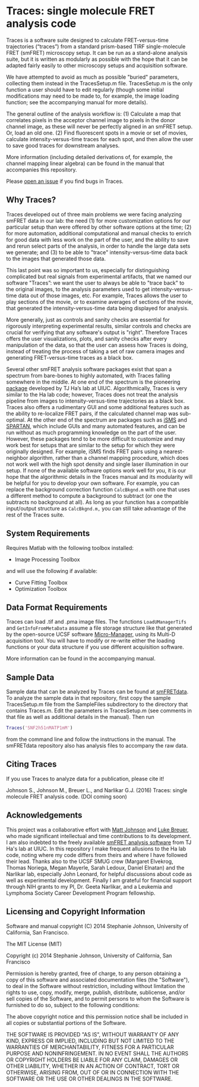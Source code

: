 # Traces: single molecule FRET analysis code

Traces is a software suite designed to calculate FRET-versus-time trajectories (“traces”) from a standard prism-based TIRF single-molecule FRET (smFRET) microscopy setup. It can be run as a stand-alone analysis suite, but it is written as modularly as possible with the hope that it can be adapted fairly easily to other microscopy setups and acquisition software.  

We have attempted to avoid as much as possible "buried" parameters, collecting them instead in the TracesSetup.m file.  TracesSetup.m is the only function a user should have to edit regularly (though some initial modifications may need to be made to, for example, the image loading function; see the accompanying manual for more details).

The general outline of the analysis workflow is: (1) Calculate a map that correlates pixels in the acceptor channel image to pixels in the donor channel image, as these will never be perfectly aligned in an smFRET setup. Or, load an old one. (2) Find fluorescent spots in a movie or set of movies, calculate intensity-versus-time traces for each spot, and then allow the user to save good traces for downstream analyses.

More information (including detailed derivations of, for example, the channel mapping linear algebra) can be found in the manual that accompanies this repository.

Please [open an issue](http://www.youtube.com/watch?v=TJlYiMp8FuY) if you find bugs in Traces. 

## Why Traces?

Traces developed out of three main problems we were facing analyzing smFRET data in our lab: the need (1) for more customization options for our particular setup than were offered by other software options at the time; (2) for more automation, additional computational and manual checks to enrich for good data with less work on the part of the user, and the ability to save and rerun select parts of the analysis, in order to handle the large data sets we generate; and (3) to be able to "trace" intensity-versus-time data back to the images that generated those data. 

This last point was so important to us, especially for distinguishing complicated but real signals from experimental artifacts, that we named our software "Traces”: we want the user to always be able to "trace back" to the original images, to the analysis parameters used to get intensity-versus-time data out of those images, etc. For example, Traces allows the user to play sections of the movie, or to examine averages of sections of the movie, that generated the intensity-versus-time data being displayed for analysis.

More generally, just as controls and sanity checks are essential for rigorously interpreting experimental results, similar controls and checks are crucial for verifying that any software's output is "right". Therefore Traces offers the user visualizations, plots, and sanity checks after every manipulation of the data, so that the user can assess how Traces is doing, instead of treating the process of taking a set of raw camera images and generating FRET-versus-time traces as a black box.

Several other smFRET analysis software packages exist that span a spectrum from bare-bones to highly automated, with Traces falling somewhere in the middle. At one end of the spectrum is the pioneering [package](http://cplc.illinois.edu/software/) developed by TJ Ha’s lab at UIUC. Algorithmically, Traces is very similar to the Ha lab code; however, Traces does not treat the analysis pipeline from images to intensity-versus-time trajectories as a black box. Traces also offers a rudimentary GUI and some additional features such as the ability to re-localize FRET pairs, if the calculated channel map was sub-optimal. At the other end of the spectrum are packages such as [iSMS](http://isms.au.dk/) and [SPARTAN](http://www.scottcblanchardlab.com/#!software/i7met), which include GUIs and many automated features, and can be run without as much programming knowledge on the part of the user. However, these packages tend to be more difficult to customize and may work best for setups that are similar to the setup for which they were originally designed. For example, iSMS finds FRET pairs using a nearest-neighbor algorithm, rather than a channel mapping procedure, which does not work well with the high spot density and single laser illumination in our setup. If none of the available software options work well for you, it is our hope that the algorithmic details in the Traces manual and its modularity will be helpful for you to develop your own software. For example, you can replace the background correction function `CalcBkgnd.m` with one that uses a different method to compute a background to subtract (or one the subtracts no background at all). As long as your function has a compatible input/output structure as `CalcBkgnd.m,` you can still take advantage of the rest of the Traces suite.

## System Requirements

Requires Matlab with the following toolbox installed:
* Image Processing Toolbox

and will use the following if available:
* Curve Fitting Toolbox
* Optimization Toolbox

## Data Format Requirements

Traces can load .tif and .pma image files. The functions `LoadUManagerTifs` and `GetInfoFromMetaData` assume a file storage structure like that generated by the open-source UCSF software [Micro-Manager](http://www.micro-manager.org), using its Multi-D acquisition tool. You will have to modify or re-write either the loading functions or your data structure if you use different acquisition software.

More information can be found in the accompanying manual.

## Sample Data

Sample data that can be analyzed by Traces can be found at [smFRETdata](https://github.com/stephlj/smFRETdata). To analyze the sample data in that repository, first copy the sample TracesSetup.m file from the SampleFiles subdirectory to the directory that contains Traces.m. Edit the parameters in TracesSetup.m (see comments in that file as well as additional details in the manual). Then run

```matlab
Traces('SNF2h51nMATP1mM')
```

from the command line and follow the instructions in the manual. The smFRETdata repository also has analysis files to accompany the raw data.

## Citing Traces

If you use Traces to analyze data for a publication, please cite it!

Johnson S., Johnson M., Breuer L., and Narlikar G.J. (2016) Traces: single molecule FRET analysis code. (DOI coming soon)

## Acknowledgements

This project was a collaborative effort with [Matt Johnson](http://www.themattjohnson.com/) and [Luke Breuer](http://luke.breuer.com), who made significant intellectual and time contributions to its development.  I am also indebted to the freely available [smFRET analysis software](http://cplc.illinois.edu/software/) from TJ Ha's lab at UIUC. In this repository I make frequent allusions to the Ha lab code, noting where my code differs from theirs and where I have followed their lead. Thanks also to the UCSF SMUG crew (Margaret Elvekrog, Thomas Noriega, Megan Mayerle, Sarah Ledoux, Daniel Elnatan) and the Narlikar lab, especially John Leonard, for helpful discussions about code as well as experimental development. Finally I am grateful for financial support through NIH grants to my PI, Dr. Geeta Narlikar, and a Leukemia and Lymphoma Society Career Development Program fellowship.

## Licensing and Copyright Information

Software and manual copyright (C)  2014 Stephanie Johnson, University of California, San Francisco.

 The MIT License (MIT)
 
 Copyright (c) 2014 Stephanie Johnson, University of California, San Francisco
 
 Permission is hereby granted, free of charge, to any person obtaining a copy
 of this software and associated documentation files (the "Software"), to deal
 in the Software without restriction, including without limitation the rights
 to use, copy, modify, merge, publish, distribute, sublicense, and/or sell
 copies of the Software, and to permit persons to whom the Software is
 furnished to do so, subject to the following conditions:
 
 The above copyright notice and this permission notice shall be included in all
 copies or substantial portions of the Software.
 
 THE SOFTWARE IS PROVIDED "AS IS", WITHOUT WARRANTY OF ANY KIND, EXPRESS OR
 IMPLIED, INCLUDING BUT NOT LIMITED TO THE WARRANTIES OF MERCHANTABILITY,
 FITNESS FOR A PARTICULAR PURPOSE AND NONINFRINGEMENT. IN NO EVENT SHALL THE
 AUTHORS OR COPYRIGHT HOLDERS BE LIABLE FOR ANY CLAIM, DAMAGES OR OTHER
 LIABILITY, WHETHER IN AN ACTION OF CONTRACT, TORT OR OTHERWISE, ARISING FROM,
 OUT OF OR IN CONNECTION WITH THE SOFTWARE OR THE USE OR OTHER DEALINGS IN THE
 SOFTWARE.